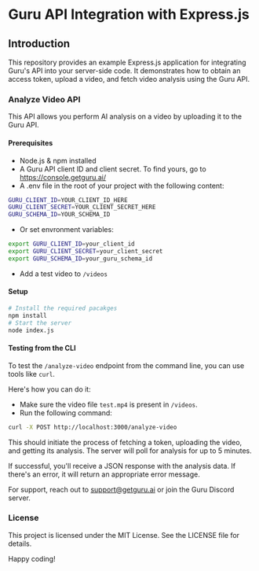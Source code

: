 # Guru API Integration with Express.js

## Introduction

This repository provides an example Express.js application for integrating Guru's API into your server-side code. It demonstrates how to obtain an access token, upload a video, and fetch video analysis using the Guru API.

### Analyze Video API

This API allows you perform AI analysis on a video by uploading it to the Guru API.

#### Prerequisites

- Node.js & npm installed
- A Guru API client ID and client secret. To find yours, go to https://console.getguru.ai/
- A .env file in the root of your project with the following content:

```bash
GURU_CLIENT_ID=YOUR_CLIENT_ID_HERE
GURU_CLIENT_SECRET=YOUR_CLIENT_SECRET_HERE
GURU_SCHEMA_ID=YOUR_SCHEMA_ID
```

- Or set envronment variables:

```bash
export GURU_CLIENT_ID=your_client_id
export GURU_CLIENT_SECRET=your_client_secret
export GURU_SCHEMA_ID=your_guru_schema_id
```

- Add a test video to `/videos`

#### Setup

```bash
# Install the required pacakges
npm install
# Start the server
node index.js
```

#### Testing from the CLI

To test the `/analyze-video` endpoint from the command line, you can use tools like `curl`.

Here's how you can do it:

- Make sure the video file `test.mp4` is present in `/videos`.
- Run the following command:

```bash
curl -X POST http://localhost:3000/analyze-video
```

This should initiate the process of fetching a token, uploading the video, and getting its analysis. The server will poll for analysis for up to 5 minutes.

If successful, you'll receive a JSON response with the analysis data. If there's an error, it will return an appropriate error message.

For support, reach out to support@getguru.ai or join the Guru Discord server.

### License

This project is licensed under the MIT License. See the LICENSE file for details.

Happy coding!
